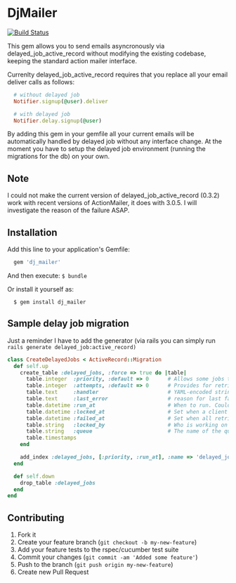 # DjMailer

[![Build Status](https://secure.travis-ci.org/spaghetticode/dj_mailer.png)](http://travis-ci.org/spaghetticode/dj_mailer)

This gem allows you to send emails asyncronously via delayed_job_active_record
without modifying the existing codebase, keeping the standard action mailer
interface.

Currenlty delayed_job_active_record requires that you replace all your email
deliver calls as follows:

```ruby
  # without delayed job
  Notifier.signup(@user).deliver

  # with delayed job
  Notifier.delay.signup(@user)
```

By adding this gem in your gemfile all your current emails will be automatically
handled by delayed job without any interface change. At the moment you have
to setup the delayed job environment (running the migrations for the db) on your
own.


## Note

I could not make the current version of delayed_job_active_record (0.3.2) work
with recent versions of ActionMailer, it does with 3.0.5. I will investigate
the reason of the failure ASAP.


## Installation

Add this line to your application's Gemfile:
```ruby
  gem 'dj_mailer'
```
And then execute: `$ bundle`

Or install it yourself as:
```
  $ gem install dj_mailer
```


## Sample delay job migration

Just a reminder I have to add the generator (via rails you can simply run `rails generate delayed_job:active_record)`

```ruby
class CreateDelayedJobs < ActiveRecord::Migration
  def self.up
    create_table :delayed_jobs, :force => true do |table|
      table.integer  :priority, :default => 0      # Allows some jobs to jump to the front of the queue
      table.integer  :attempts, :default => 0      # Provides for retries, but still fail eventually.
      table.text     :handler                      # YAML-encoded string of the object that will do work
      table.text     :last_error                   # reason for last failure (See Note below)
      table.datetime :run_at                       # When to run. Could be Time.zone.now for immediately, or sometime in the future.
      table.datetime :locked_at                    # Set when a client is working on this object
      table.datetime :failed_at                    # Set when all retries have failed (actually, by default, the record is deleted instead)
      table.string   :locked_by                    # Who is working on this object (if locked)
      table.string   :queue                        # The name of the queue this job is in
      table.timestamps
    end

    add_index :delayed_jobs, [:priority, :run_at], :name => 'delayed_jobs_priority'
  end

  def self.down
    drop_table :delayed_jobs
  end
end
```


## Contributing

1. Fork it
2. Create your feature branch (`git checkout -b my-new-feature`)
3. Add your feature tests to the rspec/cucumber test suite
4. Commit your changes (`git commit -am 'Added some feature'`)
5. Push to the branch (`git push origin my-new-feature`)
6. Create new Pull Request
